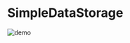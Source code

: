 # SimpleDataStorage

![demo](https://github.com/Satomi8888/SimpleDataStorageApp/blob/master/readme_img/img.gif)
